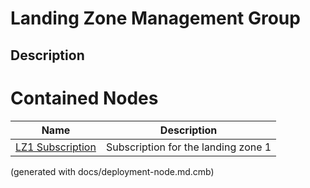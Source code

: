 # Landing Zone Management Group
## Description


# Contained Nodes
Name | Description 
---|---
[LZ1 Subscription](../../../mybank/it-management/azure/lz1-subscription.md) | Subscription for the landing zone 1


(generated with docs/deployment-node.md.cmb)
